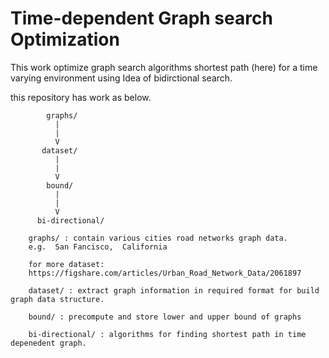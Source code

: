 <!-- 
@author kartik vishwakarma
2017csm1001@iitrpr.ac.in
 -->


# Time-dependent Graph search Optimization
This work optimize graph search algorithms shortest path (here) for a time varying environment using Idea of bidirctional search.


this repository has work as below.

```
		graphs/
		  |
	  	  |
	  	  V
	   dataset/
		  |
	  	  |
	  	  V
  	    bound/
  	      |
	  	  |
	  	  V
  	  bi-directional/

```
```
	graphs/ : contain various cities road networks graph data. 
	e.g.  San Fancisco,  California

	for more dataset:
	https://figshare.com/articles/Urban_Road_Network_Data/2061897

	dataset/ : extract graph information in required format for build graph data structure.

	bound/ : precompute and store lower and upper bound of graphs

	bi-directional/ : algorithms for finding shortest path in time depenedent graph.
	
```